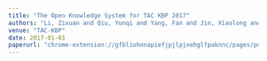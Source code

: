 ```yaml
---
title: "The Open Knowledge System for TAC KBP 2017"
authors: "Li, Zixuan and Qiu, Yunqi and Yang, Fan and Jin, Xiaolong and Wang, Yuanzhuo and Jia, Yantao and Yan, Haoran and Zhao, Kailin and Su, Jialin"
venue: "TAC-KBP"
date: 2017-01-01
paperurl: "chrome-extension://gfbliohnnapiefjpjlpjnehglfpaknnc/pages/pdf_viewer.html?r=https://tac.nist.gov/publications/2017/participant.papers/TAC2017.ICTCAS_OKN.proceedings.pdf"
---
```


